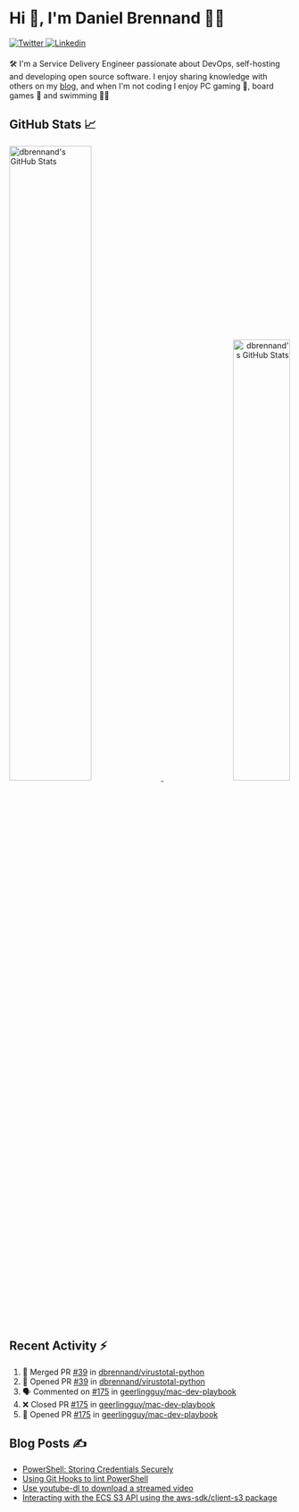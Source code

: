 # Hi 👋, I'm Daniel Brennand 👨‍💻

<a href="https://twitter.com/dbrenuk" target="_blank">
<img src="https://img.shields.io/badge/twitter-%2300acee.svg?&style=for-the-badge&logo=twitter&logoColor=white" alt="Twitter" style="margin-bottom: 5px;" />
</a>
<a href="https://linkedin.com/in/dbrenuk" target="_blank">
<img src="https://img.shields.io/badge/linkedin-%231E77B5.svg?&style=for-the-badge&logo=linkedin&logoColor=white" alt="Linkedin" style="margin-bottom: 5px;" />
</a>

🛠 I'm a Service Delivery Engineer passionate about DevOps, self-hosting and developing open source software. I enjoy sharing knowledge with others on my [blog](https://danielbrennand.com/blog/), and when I'm not coding I enjoy PC gaming 👾, board games 🎲 and swimming 🏊‍♂️

## GitHub Stats 📈

<p>
    <a align="left" href="https://github.com/dbrennand/dbrennand">
        <img alt="dbrennand's GitHub Stats"  width="54%" src="https://github-readme-stats.vercel.app/api?username=dbrennand&show_icons=true&count_private=true&hide_border=true&theme=dark">
    </a>
    <a align="right" href="https://github.com/dbrennand/dbrennand">
        <img alt="dbrennand's GitHub Stats"  width="45%" src="https://github-readme-stats.vercel.app/api/top-langs/?username=dbrennand&hide_border=true&layout=compact&theme=dark">
    </a>
</p>

## Recent Activity ⚡

<!--START_SECTION:activity-->
1. 🎉 Merged PR [#39](https://github.com/dbrennand/virustotal-python/pull/39) in [dbrennand/virustotal-python](https://github.com/dbrennand/virustotal-python)
2. 💪 Opened PR [#39](https://github.com/dbrennand/virustotal-python/pull/39) in [dbrennand/virustotal-python](https://github.com/dbrennand/virustotal-python)
3. 🗣 Commented on [#175](https://github.com/geerlingguy/mac-dev-playbook/issues/175) in [geerlingguy/mac-dev-playbook](https://github.com/geerlingguy/mac-dev-playbook)
4. ❌ Closed PR [#175](https://github.com/geerlingguy/mac-dev-playbook/pull/175) in [geerlingguy/mac-dev-playbook](https://github.com/geerlingguy/mac-dev-playbook)
5. 💪 Opened PR [#175](https://github.com/geerlingguy/mac-dev-playbook/pull/175) in [geerlingguy/mac-dev-playbook](https://github.com/geerlingguy/mac-dev-playbook)
<!--END_SECTION:activity-->

## Blog Posts ✍

<!-- BLOG-POST-LIST:START -->
- [PowerShell: Storing Credentials Securely](https://danielbrennand.com/blog/powershell-storing-credentials/)
- [Using Git Hooks to lint PowerShell](https://danielbrennand.com/blog/git-hook-powershell/)
- [Use youtube-dl to download a streamed video](https://danielbrennand.com/blog/download-streamed-video/)
- [Interacting with the ECS S3 API using the aws-sdk/client-s3 package](https://danielbrennand.com/blog/aws-sdk-s3/)
<!-- BLOG-POST-LIST:END -->
